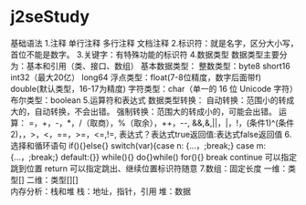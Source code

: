 # j2seStudy
基础语法
    1.注释 单行注释 多行注释 文档注释
    2.标识符：就是名字，区分大小写，首位不能是数字。
    3.关键字：有特殊功能的标识符
    4.数据类型
        数据类型主要分为：基本和引用（类、接口、数组）
        基本数据类型：
            整数类型：byte8 short16 int32（最大20亿） long64
            浮点类型：float(7-8位精度，数字后面带f) double(默认类型，16-17为精度)
            字符类型：char（单一的 16 位 Unicode 字符）  
            布尔类型：boolean
    5.运算符和表达式
        数据类型转换：
            自动转换：范围小的转成大的，自动转换，不会出错。
            强制转换：范围大的转成小的，可能会出错。
        运算：
            =，+，-，*，/（取商），%（取余），++，--,
            &&,&,||，|，!，(条件1)^(条件2)，，>，<，==，>=，<=,!=,
            表达式？表达式true返回值:表达式false返回值
    6.选择和循环语句
        if(){}else{}
        switch(var){case n: {...，;break;} case m:{...，;break;} default:{}}
        while(){}  do{}while()
        for(){}
        break continue  可以指定跳到位置 return 可以指定跳出、继续位置标识符随意
    7.数组：固定长度
        一维：类型[]
        二维：类型[][]  
        内存分析：栈和堆
            栈：地址，指针，引用
            堆：数据